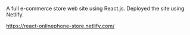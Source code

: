 A full e-commerce store web site using React.js. Deployed the site using Netlify. 

https://react-onlinephone-store.netlify.com/
